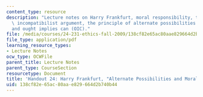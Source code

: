 ```yaml
---
content_type: resource
description: "Lecture notes on Harry Frankfurt, moral responsibility, the classic\
  \ incompatibilist argument, the principle of alternate possibilities (PAP),  \r\n\
  and ought implies can (OIC)."
file: /media/courses/24-231-ethics-fall-2009/138cf82e65ac80aae829664d2b740b44_MIT24_231F09_lec25.pdf
file_type: application/pdf
learning_resource_types:
- Lecture Notes
ocw_type: OCWFile
parent_title: Lecture Notes
parent_type: CourseSection
resourcetype: Document
title: 'Handout 24: Harry Frankfurt, "Alternate Possibilities and Moral  Responsibility"'
uid: 138cf82e-65ac-80aa-e829-664d2b740b44
---
```

